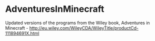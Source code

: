 # AdventuresInMinecraft
Updated versions of the programs from the Wiley book, Adventures in Minecraft - http://eu.wiley.com/WileyCDA/WileyTitle/productCd-111894691X.html
